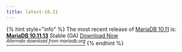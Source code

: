 ```yaml
---
title: latest-10.11
---
```


{% hint style="info" %}
The most recent release of [MariaDB 10.11](../../release-notes/mariadb-community-server-release-notes/mariadb-10-11-series/what-is-mariadb-1011.md) is: [**MariaDB 10.11.13**](../../release-notes/mariadb-community-server-release-notes/mariadb-10-11-series/mariadb-10.11.13-release-notes.md) Stable (GA) <a href="https://mariadb.com/downloads/" class="button primary">Download Now</a>\
[<sup>_Alternate download from mariadb.org_</sup>](https://downloads.mariadb.org/mariadb/10.11.11/)
{% endhint %}
